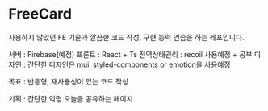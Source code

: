 # FreeCard
사용하지 않았던 FE 기술과 깔끔한 코드 작성, 구현 능력 연습을 하는 레포입니다.

서버 : Firebase(예정)
프론트 : React + Ts
전역상태관리 : recoil 사용예정 + 공부
디자인 : 간단한 디자인은 mui, styled-components or emotion을 사용예정

목표 : 반응형, 재사용성이 있는 코드 작성

기획 : 간단한 익명 오늘을 공유하는 페이지

